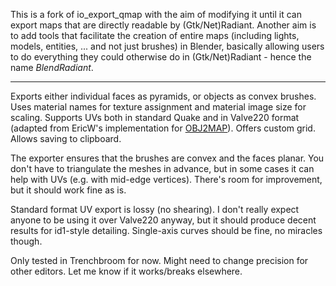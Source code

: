 This is a fork of io_export_qmap with the aim of modifying it until it can
export maps that are directly readable by (Gtk/Net)Radiant. Another aim is to
add tools that facilitate the creation of entire maps (including lights,
models, entities, ... and not just brushes) in Blender, basically allowing
users to do everything they could otherwise do in (Gtk/Net)Radiant - hence the
name *BlendRadiant*.

-----

Exports either individual faces as pyramids, or objects as convex brushes. Uses material names for texture assignment and material image size for scaling. Supports UVs both in standard Quake and in Valve220 format (adapted from EricW's implementation for [OBJ2MAP](https://bitbucket.org/khreathor/obj-2-map)). Offers custom grid. Allows saving to clipboard.

The exporter ensures that the brushes are convex and the faces planar. You don't have to triangulate the meshes in advance, but in some cases it can help with UVs (e.g. with mid-edge vertices). There's room for improvement, but it should work fine as is.

Standard format UV export is lossy (no shearing). I don't really expect anyone to be using it over Valve220 anyway, but it should produce decent results for id1-style detailing. Single-axis curves should be fine, no miracles though.

Only tested in Trenchbroom for now. Might need to change precision for other editors. Let me know if it works/breaks elsewhere.
